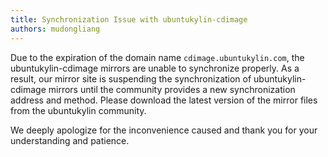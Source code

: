 ```yaml
---
title: Synchronization Issue with ubuntukylin-cdimage
authors: mudongliang
---
```


Due to the expiration of the domain name `cdimage.ubuntukylin.com`, the ubuntukylin-cdimage mirrors are unable to synchronize properly. As a result, our mirror site is suspending the synchronization of ubuntukylin-cdimage mirrors until the community provides a new synchronization address and method. Please download the latest version of the mirror files from the ubuntukylin community.

We deeply apologize for the inconvenience caused and thank you for your understanding and patience.
